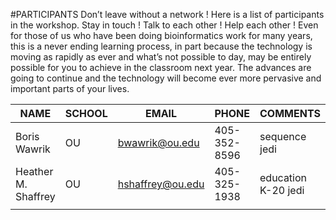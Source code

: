 #PARTICIPANTS
Don’t leave without a network ! Here is a list of participants in the workshop. Stay in touch ! Talk to each other ! Help each other ! Even for those of us who have been doing bioinformatics work for many years, this is a never ending learning process, in part because the technology is moving as rapidly as ever and what’s not possible to day, may be entirely possible for you to achieve in the classroom next year.  The advances are going to continue and the technology will become ever more pervasive and important parts of your lives. 


|NAME   |SCHOOL   |EMAIL   |PHONE   |COMMENTS   |
|---|---|---|---|---|
|Boris Wawrik   |OU   |bwawrik@ou.edu   |405-352-8596   |sequence jedi   |
|Heather M. Shaffrey   |OU   |hshaffrey@ou.edu   |405-325-1938   |education K-20 jedi   |
|   |   |   |   |   |
